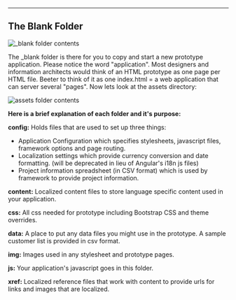  ---------------------
The Blank Folder
------------

![_blank folder contents][1]

The _blank folder is there for you to copy and start a new prototype application. Please notice the word "application". Most designers and information architects would think of an HTML prototype as one page per HTML file. Beeter to think of it as one index.html = a web application that can server several "pages". Now lets look at the assets directory:

![assets folder contents][2]

**Here is a brief explanation of each folder and it's purpose:**

**config:** Holds files that are used to set up three things:


 - Application Configuration which specifies stylesheets, javascript
   files, framework options and page routing. 
 - Localization settings which provide currency conversion and date formatting. (will be
   deprecated in lieu of Angular's i18n js files)
 - Project information spreadsheet (in CSV format) which is used by framework to provide project information.

**content:** Localized content files to store language specific content used in your application.

**css:** All css needed for prototype including Bootstrap CSS and theme overrides.

**data:** A place to put any data files you might use in the prototype. A sample customer list is provided in csv format.

**img:** Images used in any stylesheet and prototype pages.

**js:** Your application's javascript goes in this folder.

**xref:** Localized reference files that work with content to provide urls for links and images that are localized.

  [1]: assets/img/starter-kit-blank.png
  [2]: assets/img/starter-kit-assets.png